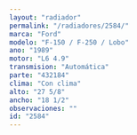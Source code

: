 ```yaml
---
layout: "radiador"
permalink: "/radiadores/2584/"
marca: "Ford"
modelo: "F-150 / F-250 / Lobo"
ano: "1989"
motor: "L6 4.9"
transmision: "Automática"
parte: "432184"
clima: "Con clima"
alto: "27 5/8"
ancho: "18 1/2"
observaciones: ""
id: "2584"
---
```


